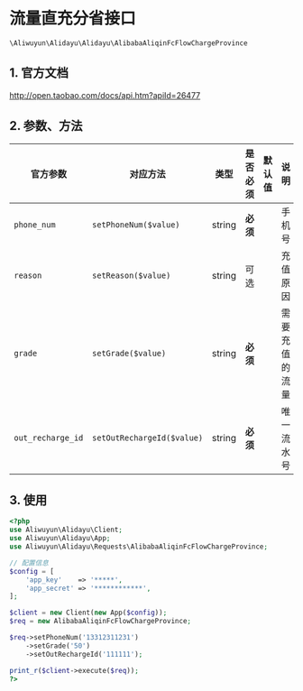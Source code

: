 # 流量直充分省接口

`\Aliwuyun\Alidayu\Alidayu\AlibabaAliqinFcFlowChargeProvince`

## 1. 官方文档

http://open.taobao.com/docs/api.htm?apiId=26477

## 2. 参数、方法

|官方参数|对应方法|类型|是否必须|默认值|说明|
|----|----|----|----|----|----|
|`phone_num`|`setPhoneNum($value)`|string|**必须**| |手机号|
|`reason`|`setReason($value)`|string|可选| |充值原因|
|`grade`|`setGrade($value)`|string|**必须**| |需要充值的流量|
|`out_recharge_id`|`setOutRechargeId($value)`|string|**必须**| |唯一流水号|

## 3. 使用

```php
<?php
use Aliwuyun\Alidayu\Client;
use Aliwuyun\Alidayu\App;
use Aliwuyun\Alidayu\Requests\AlibabaAliqinFcFlowChargeProvince;

// 配置信息
$config = [
    'app_key'    => '*****',
    'app_secret' => '************',
];

$client = new Client(new App($config));
$req = new AlibabaAliqinFcFlowChargeProvince;

$req->setPhoneNum('13312311231')
    ->setGrade('50')
    ->setOutRechargeId('111111');

print_r($client->execute($req));
?>
```
